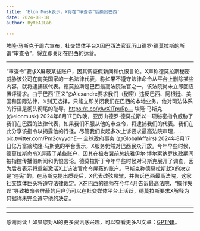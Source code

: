 ```yaml
---
title: 'Elon Musk表示，X将在“审查令”后撤出巴西'
date: 2024-08-18
author: ByteAILab

---
```


埃隆·马斯克于周六宣布，社交媒体平台X因巴西法官亚历山德罗·德莫拉斯的所谓“审查令”，将立即关闭在巴西的运营。

---
“审查令”要求X屏蔽某些账户，因其调查假新闻和仇恨言论。X声称德莫拉斯秘密威胁该公司在南美国家的一名法律代表，称如果不遵守法律命令从平台上删除某些内容，就将逮捕该代表。德莫拉斯是巴西最高法院法官之一，该法院尚未立即回应置评请求。由于巴西“正义”@Alexandre要求我们（秘密）违反巴西、阿根廷、美国和国际法律，𝕏别无选择，只能立即关闭我们在巴西的本地业务。他对司法体系的行径是彻头彻尾的耻辱。https://t.co/yAvX1TpuRp— 埃隆·马斯克 (@elonmusk) 2024年8月17日昨晚，亚历山德罗·德莫拉斯以一项秘密指令威胁了我们在巴西的法律代表，如果我们不服从他的审查令，将逮捕我们的代表。我们在此分享该指令以揭露他的行径。尽管我们发起多次上诉要求最高法院审理，… pic.twitter.com/Pm2ovyydhE— 全球政府事务 (@GlobalAffairs) 2024年8月17日亿万富翁埃隆·马斯克的平台表示，X服务仍然对巴西民众开放。今年早些时候，德莫拉斯命令X屏蔽了某些账户，因其在极右翼前总统雅伊尔·博尔索纳罗执政期间被指控传播假新闻和仇恨言论。德莫拉斯于今年早些时候对马斯克展开了调查，因为后者表示将重新激活X上该法官命令屏蔽的账户。马斯克称德莫拉斯就X的决定是“违宪”的。在马斯克提出质疑后，X代表改弦易辙，并告诉巴西最高法院，这家社交媒体巨头将遵守法律裁定。X在巴西的律师在今年4月告诉最高法院，“操作失误”导致被命令屏蔽的用户仍可以在社交媒体平台上活跃，德莫拉斯要求X解释为何据称未完全遵守他的决定。

---
---
感谢阅读！如果您对AI的更多资讯感兴趣，可以查看更多AI文章：[GPTNB](https://gptnb.com)。